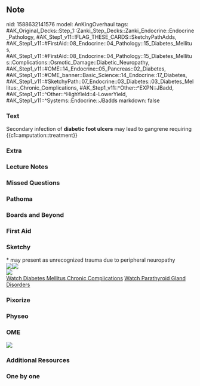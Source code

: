## Note
nid: 1588632141576
model: AnKingOverhaul
tags: #AK_Original_Decks::Step_1::Zanki_Step_Decks::Zanki_Endocrine::Endocrine_Pathology, #AK_Step1_v11::!FLAG_THESE_CARDS::SketchyPathAdds, #AK_Step1_v11::#FirstAid::08_Endocrine::04_Pathology::15_Diabetes_Mellitus, #AK_Step1_v11::#FirstAid::08_Endocrine::04_Pathology::15_Diabetes_Mellitus::Complications::Osmotic_Damage::Diabetic_Neuropathy, #AK_Step1_v11::#OME::14_Endocrine::05_Pancreas::02_Diabetes, #AK_Step1_v11::#OME_banner::Basic_Science::14_Endocrine::17_Diabetes, #AK_Step1_v11::#SketchyPath::07_Endocrine::03_Diabetes::03_Diabetes_Mellitus:_Chronic_Complications, #AK_Step1_v11::^Other::^EXPN::JBadd, #AK_Step1_v11::^Other::^HighYield::4-LowerYield, #AK_Step1_v11::^Systems::Endocrine::JBadds
markdown: false

### Text
Secondary infection of <b>diabetic foot ulcers</b> may lead to
gangrene requiring {{c1::amputation::treatment}}

### Extra


### Lecture Notes


### Missed Questions


### Pathoma


### Boards and Beyond


### First Aid


### Sketchy
<div>
  * may present as unrecognized trauma due to peripheral neuropathy
</div>
<div>
<div><img src=
"Screen%20Shot%202020-03-16%20at%204.46.41%20PM.JPG"><img src=
"Screen%20Shot%202020-03-16%20at%204.46.50%20PM.JPG"></div><img src="Zoverall%20picture%20(104)_1566160514431.JPG"></div><a href="https://dashboard.sketchy.com/study/medical/courses/medical-pathophysiology/units/medical-pathophysiology-endocrine/videos/medical-pathophysiology-endocrine-diabetes-diabetes-mellitus-chronic-complications?utm_source=anki&utm_medium=partnership&utm_campaign=february_update&utm_content=medical">Watch
Diabetes Mellitus Chronic Complications</a> <a href=
"https://dashboard.sketchy.com/study/medical/courses/medical-pathophysiology/units/medical-pathophysiology-endocrine/videos/medical-pathophysiology-endocrine-thyroid-and-parathyroid-parathyroid-gland-disorders?utm_source=anki&utm_medium=partnership&utm_campaign=february_update&utm_content=medical">
Watch Parathyroid Gland Disorders</a>

### Pixorize


### Physeo


### OME
<div class="ome-widget">
  <a href=
  "https://onlinemeded.org/spa/endocrine/diabetes/acquire?ref=anki">
  <img src="_OME_AnkiFlashcards_Lesson_5.png"></a>
</div>

### Additional Resources


### One by one

